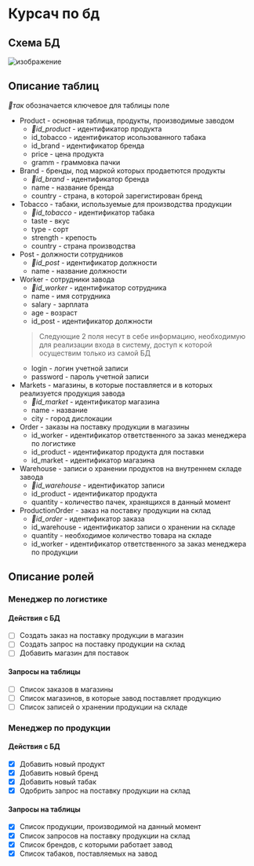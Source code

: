 # Курсач по бд

## Схема БД
![изображение](https://user-images.githubusercontent.com/71121053/157345416-3d1d7bd5-b561-420e-993d-1ff1e995f605.png)

## Описание таблиц
*🔑так* обозначается ключевое для таблицы поле

- Product - основная таблица, продукты, производимые заводом
  - *🔑id_product* - идентификатор продукта
  - id_tobacco - идентификатор исользованного табака
  - id_brand - идентификатор бренда
  - price - цена продукта
  - gramm - граммовка пачки
- Brand - бренды, под маркой которых продаетются продукты
  - *🔑id_brand* - идентификатор бренда
  - name - название бренда
  - country - страна, в которой зарегистирован бренд
- Tobacco - табаки, используемые для производства продукции
  - *🔑id_tobacco* - идентификатор табака
  - taste - вкус
  - type - сорт
  - strength - крепость
  - country - страна производства
- Post - должности сотрудников
  - *🔑id_post* - идентификатор должности
  - name - название должности
- Worker - сотрудники завода
  - *🔑id_worker* - идентификатор сотрудника
  - name - имя сотрудника
  - salary - зарплата
  - age - возраст
  - id_post - идентификатор должности
  > Следующие 2 поля несут в себе информацию, необходимую для реализации входа в систему, доступ к которой осуществим только из самой БД
  - login - логин учетной записи
  - password - пароль учетной записи
- Markets - магазины, в которые поставляется и в которых реализуется продукция завода
  - *🔑id_market* - идентификатор магазина
  - name - название
  - city - город дислокации
- Order - заказы на поставку продукции в магазины
  - id_worker - идентификатор ответственного за заказ менеджера по логистике
  - id_product - идентификатор продукта для поставки
  - id_market - идентификатор магазина
- Warehouse - записи о хранении продуктов на внутреннем складе завода
  - *🔑id_warehouse* - идентификатор записи
  - id_product - идентификатор продукта
  - quantity - количество пачек, хранящихся в данный момент
- ProductionOrder - заказ на поставку продукции на склад
  - *🔑id_order* - идентификатор заказа
  - id_warehouse - идентификатор записи о хранении на складе
  - quantity - необходимое количество товара на складе
  - id_worker - идентификатор ответственного за заказ менеджера по продукции 

## Описание ролей
### Менеджер по логистике
#### Действия с БД
  - [ ] Создать заказ на поставку продукции в магазин
  - [ ] Создать запрос на поставку продукции на склад
  - [ ] Добавить магазин для поставок
#### Запросы на таблицы
  - [ ] Список заказов в магазины
  - [ ] Список магазинов, в которые завод поставляет продукцию
  - [ ] Список записей о хранении продукции на складе
### Менеджер по продукции
#### Действия с БД
  - [x] Добавить новый продукт
  - [x] Добавить новый бренд
  - [x] Добавить новый табак
  - [x] Одобрить запрос на поставку продукции на склад
#### Запросы на таблицы
  - [x] Список продукции, производимой на данный момент
  - [x] Список запросов на поставку продукции на склад
  - [x] Список брендов, с которыми работает завод
  - [x] Список табаков, поставляемых на завод
